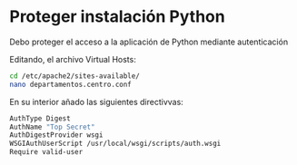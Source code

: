 
# Proteger instalación Python

Debo proteger el acceso a la aplicación de Python mediante autenticación

Editando, el archivo Virtual Hosts:

```bash
cd /etc/apache2/sites-available/
nano departamentos.centro.conf
```

En su interior añado las siguientes directivvas:

```bash
AuthType Digest
AuthName "Top Secret"
AuthDigestProvider wsgi
WSGIAuthUserScript /usr/local/wsgi/scripts/auth.wsgi
Require valid-user
```
